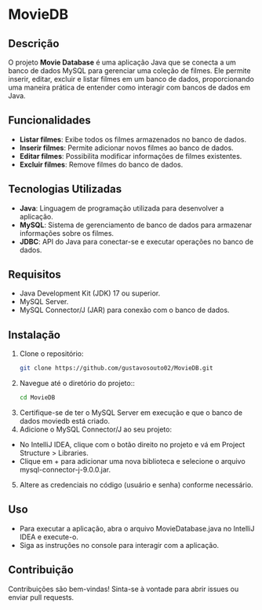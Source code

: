 # MovieDB

## Descrição
O projeto **Movie Database** é uma aplicação Java que se conecta a um banco de dados MySQL para gerenciar uma coleção de filmes. Ele permite inserir, editar, excluir e listar filmes em um banco de dados, proporcionando uma maneira prática de entender como interagir com bancos de dados em Java.

## Funcionalidades
- **Listar filmes**: Exibe todos os filmes armazenados no banco de dados.
- **Inserir filmes**: Permite adicionar novos filmes ao banco de dados.
- **Editar filmes**: Possibilita modificar informações de filmes existentes.
- **Excluir filmes**: Remove filmes do banco de dados.

## Tecnologias Utilizadas
- **Java**: Linguagem de programação utilizada para desenvolver a aplicação.
- **MySQL**: Sistema de gerenciamento de banco de dados para armazenar informações sobre os filmes.
- **JDBC**: API do Java para conectar-se e executar operações no banco de dados.

## Requisitos
- Java Development Kit (JDK) 17 ou superior.
- MySQL Server.
- MySQL Connector/J (JAR) para conexão com o banco de dados.

## Instalação
1. Clone o repositório:
   ```bash
   git clone https://github.com/gustavosouto02/MovieDB.git
2. Navegue até o diretório do projeto::
   ```bash
   cd MovieDB
3. Certifique-se de ter o MySQL Server em execução e que o banco de dados moviedb está criado.
4. Adicione o MySQL Connector/J ao seu projeto:

- No IntelliJ IDEA, clique com o botão direito no projeto e vá em Project Structure > Libraries.
- Clique em + para adicionar uma nova biblioteca e selecione o arquivo mysql-connector-j-9.0.0.jar.
5. Altere as credenciais no código (usuário e senha) conforme necessário.

## Uso
- Para executar a aplicação, abra o arquivo MovieDatabase.java no IntelliJ IDEA e execute-o.
- Siga as instruções no console para interagir com a aplicação.

## Contribuição
Contribuições são bem-vindas! Sinta-se à vontade para abrir issues ou enviar pull requests.
